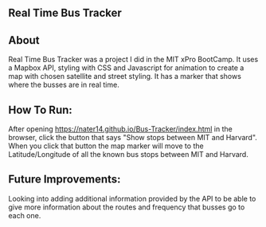 ## Real Time Bus Tracker

## About
  Real Time Bus Tracker was a project I did in the MIT xPro BootCamp. It uses a Mapbox API, styling with CSS and Javascript for animation to create a map with chosen
  satellite and street styling. It has a marker that shows where the busses are in real time.

## How To Run:  
  After opening https://nater14.github.io/Bus-Tracker/index.html in the browser, click the button that says "Show stops between MIT and Harvard". When you click that 
  button the map marker will move to the Latitude/Longitude of all the known bus stops between MIT and Harvard.

## Future Improvements:   

  Looking into adding additional information provided by the API to be able to give more information about the routes and frequency that busses go to each one.
